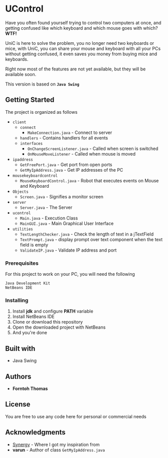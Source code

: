 # UControl
<p>Have you often found yourself trying to control two computers at once, and getting confused like which keyboard and which mouse goes with which? <b>WTF!</b></p>
<p>UniC is here to solve the problem, you no longer need two keyboards or mice, with UniC, you can share your mouse and keyboard with all your PCs without getting confused, it even saves you money from buying mice and keyboards.</p>
<p>Right now most of the features are not yet available, but they will be available soon.<p>

This version is based on **`Java Swing`**

## Getting Started
The project is organized as follows
- `client`
  - `connect`
    - `MakeConnection.java` - Connect to server
  - `handlers` - Contains handlers for all events
  - `interfaces`
    - `OnChangeScreenListener.java` - Called when screen is switched
    - `OnMouseMoveListener` - Called when mouse is moved
- `ipaddress`
  - `GetFreePort.java` - Get port from open ports
  - `GetMyIpAddress.java` - Get IP addresses of the PC
- `mousekeyboardcontrol`
  - `MouseKeyboardControl.java` - Robot that executes events on Mouse and Keyboard
- `Objects`
  - `Screen.java` - Signifies a monitor screen
- `server`
  - `Server.java` - The Server
- `ucontrol`
  - `Main.java` - Execution Class
  - `MainGUI.java` - Main Graphical User Interface
- `utilities`
  - `TextLengthChecker.java` - Check the length of text in a jTextField
  - `TextPrompt.java` - display prompt over text component when the text field is empty
  - `ValidateIP.java` - Validate IP address and port

### Prerequisites
For this project to work on your PC, you will need the following
```
Java Development Kit
NetBeans IDE
```
### Installing
1. Install **jdk** and configure **PATH** variable
2. Install NetBeans IDE
3. Clone or download this repository
4. Open the downloaded project with NetBeans
5. And you're done

## Built with
- Java Swing

## Authors
- **Forntoh Thomas**

## License
You are free to use any code here for personal or commercial needs

## Acknowledgments
- [Synergy](https://symless.com/synergy) - Where I got my inspiration from
- **varun** - Author of class `GetMyIpAddress.java`